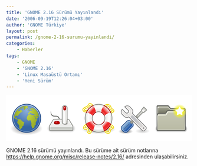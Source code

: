 ```yaml
---
title: 'GNOME 2.16 Sürümü Yayınlandı'
date: '2006-09-19T12:26:04+03:00'
author: 'GNOME Türkiye'
layout: post
permalink: /gnome-2-16-surumu-yayinlandi/
categories:
    - Haberler
tags:
    - GNOME
    - 'GNOME 2.16'
    - 'Linux Masaüstü Ortamı'
    - 'Yeni Sürüm'
---
```


![Simgeler](/media/2023/04/rnfrontpage-graphics.png "Simgeler")

GNOME 2.16 sürümü yayınlandı. Bu sürüme ait sürüm notlarına <https://help.gnome.org/misc/release-notes/2.16/> adresinden ulaşabilirsiniz.